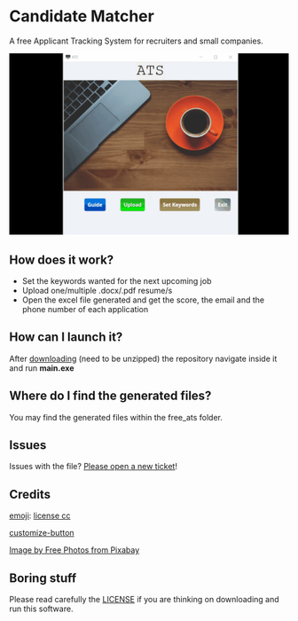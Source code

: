 # Candidate Matcher

A free Applicant Tracking System for recruiters and small companies.

![](demo.gif)

## How does it work?

- Set the keywords wanted for the next upcoming job
- Upload one/multiple .docx/.pdf resume/s
- Open the excel file generated and get the score, the email and the phone number of each application

## How can I launch it?

After [downloading](https://github.com/simo54/free_ats/archive/refs/heads/main.zip) (need to be unzipped) the repository navigate inside it and run **main.exe**

## Where do I find the generated files?

You may find the generated files within the free_ats folder.

## Issues

Issues with the file? [Please open a new ticket](https://github.com/simo54/free_ats/issues/new)!

## Credits

[emoji](https://icon-icons.com/icon/mac-screen-monitor-computer/54610): [license cc](https://creativecommons.org/licenses/by/4.0/)

[customize-button](https://www.imagefu.com/create/button)

[Image by Free Photos from Pixabay](https://pixabay.com/photos/cup-of-coffee-laptop-office-macbook-1280537/)

## Boring stuff

Please read carefully the [LICENSE](https://github.com/simo54/free_ats/blob/main/LICENSE) if you are thinking on downloading and run this software.
